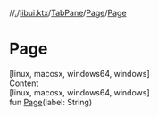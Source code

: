 //[.](../../../index.md)/[libui.ktx](../../index.md)/[TabPane](../index.md)/[Page](index.md)/[Page](-page.md)



# Page  
[linux, macosx, windows64, windows]  
Content  
[linux, macosx, windows64, windows]  
fun [Page](-page.md)(label: String)  



